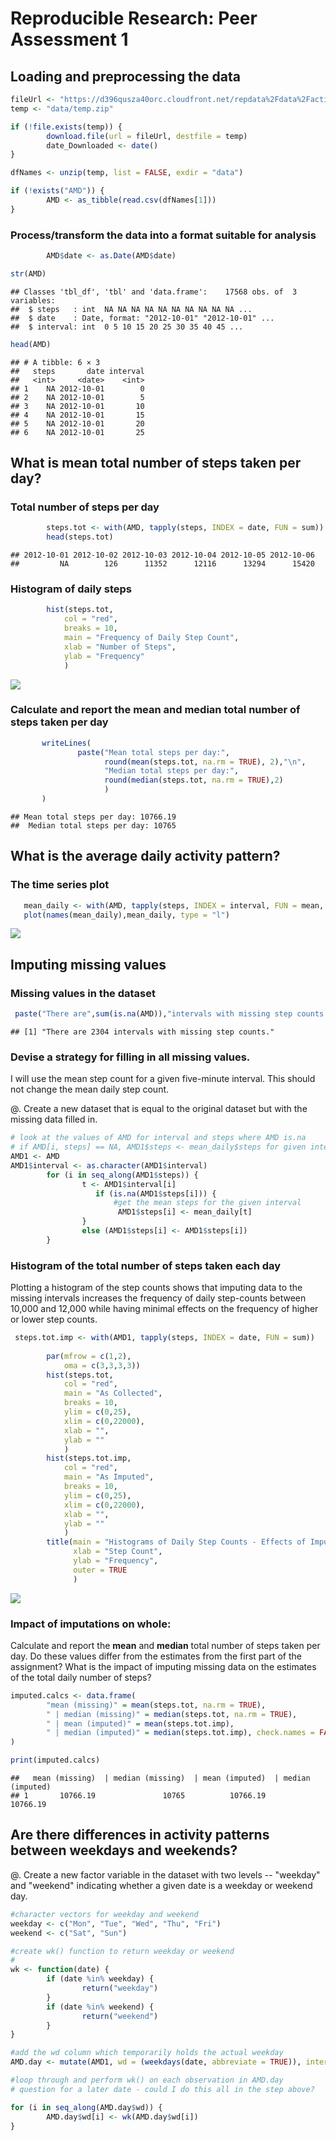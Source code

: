 # Reproducible Research: Peer Assessment 1


## Loading and preprocessing the data


```r
fileUrl <- "https://d396qusza40orc.cloudfront.net/repdata%2Fdata%2Factivity.zip"
temp <- "data/temp.zip"

if (!file.exists(temp)) {
        download.file(url = fileUrl, destfile = temp)
        date_Downloaded <- date()
}

dfNames <- unzip(temp, list = FALSE, exdir = "data")

if (!exists("AMD")) {
        AMD <- as_tibble(read.csv(dfNames[1]))
}
```
### Process/transform the data into a format suitable for analysis

```r
        AMD$date <- as.Date(AMD$date)

str(AMD)
```

```
## Classes 'tbl_df', 'tbl' and 'data.frame':	17568 obs. of  3 variables:
##  $ steps   : int  NA NA NA NA NA NA NA NA NA NA ...
##  $ date    : Date, format: "2012-10-01" "2012-10-01" ...
##  $ interval: int  0 5 10 15 20 25 30 35 40 45 ...
```

```r
head(AMD)
```

```
## # A tibble: 6 × 3
##   steps       date interval
##   <int>     <date>    <int>
## 1    NA 2012-10-01        0
## 2    NA 2012-10-01        5
## 3    NA 2012-10-01       10
## 4    NA 2012-10-01       15
## 5    NA 2012-10-01       20
## 6    NA 2012-10-01       25
```

## What is mean total number of steps taken per day?

### Total number of steps per day

```r
        steps.tot <- with(AMD, tapply(steps, INDEX = date, FUN = sum))
        head(steps.tot)
```

```
## 2012-10-01 2012-10-02 2012-10-03 2012-10-04 2012-10-05 2012-10-06 
##         NA        126      11352      12116      13294      15420
```
        
### Histogram of daily steps

```r
        hist(steps.tot,
            col = "red",
            breaks = 10,
            main = "Frequency of Daily Step Count", 
            xlab = "Number of Steps", 
            ylab = "Frequency"
            )
```

![](PA1_template_files/figure-html/histogram_total-1.png)<!-- -->

### Calculate and report the **mean** and **median** total number of steps taken per day


```r
       writeLines(
               paste("Mean total steps per day:", 
                     round(mean(steps.tot, na.rm = TRUE), 2),"\n",
                     "Median total steps per day:", 
                     round(median(steps.tot, na.rm = TRUE),2)
                     )
       )
```

```
## Mean total steps per day: 10766.19 
##  Median total steps per day: 10765
```

## What is the average daily activity pattern?
### The time series plot

```r
   mean_daily <- with(AMD, tapply(steps, INDEX = interval, FUN = mean, na.rm = TRUE))
   plot(names(mean_daily),mean_daily, type = "l")
```

![](PA1_template_files/figure-html/mean_daily-1.png)<!-- -->

## Imputing missing values  

### Missing values in the dataset 

```r
 paste("There are",sum(is.na(AMD)),"intervals with missing step counts.")
```

```
## [1] "There are 2304 intervals with missing step counts."
```
### Devise a strategy for filling in all missing values.

I will use the mean step count for a given five-minute interval. This should not change the mean daily step count.

@. Create a new dataset that is equal to the original dataset but with the missing data filled in.


```r
# look at the values of AMD for interval and steps where AMD is.na
# if AMD[i, steps] == NA, AMD1$steps <- mean_daily$steps for given interval  
AMD1 <- AMD
AMD1$interval <- as.character(AMD1$interval)
        for (i in seq_along(AMD1$steps)) {
                t <- AMD1$interval[i]
                   if (is.na(AMD1$steps[i])) {
                       #get the mean steps for the given interval
                        AMD1$steps[i] <- mean_daily[t]
                }
                else (AMD1$steps[i] <- AMD1$steps[i])
        }
```
### Histogram of the total number of steps taken each day 
Plotting a histogram of the step counts shows that imputing data to the missing intervals increases the frequency of daily step-counts between 10,000 and 12,000 while having minimal effects on the frequency of higher or lower step counts. 


```r
 steps.tot.imp <- with(AMD1, tapply(steps, INDEX = date, FUN = sum))
        
        par(mfrow = c(1,2),
            oma = c(3,3,3,3))
        hist(steps.tot, 
            col = "red", 
            main = "As Collected", 
            breaks = 10,
            ylim = c(0,25),
            xlim = c(0,22000),
            xlab = "",
            ylab = ""
            )
        hist(steps.tot.imp,
            col = "red", 
            main = "As Imputed", 
            breaks = 10,
            ylim = c(0,25),
            xlim = c(0,22000),
            xlab = "",
            ylab = ""
            )
        title(main = "Histograms of Daily Step Counts - Effects of Imputing Data", 
              xlab = "Step Count",
              ylab = "Frequency",
              outer = TRUE
              )
```

![](PA1_template_files/figure-html/imputing_values-1.png)<!-- -->

### Impact of imputations on whole: 
Calculate and report the **mean** and **median** total number of steps taken per day. Do these values differ from the estimates from the first part of the assignment? What is the impact of imputing missing data on the estimates of the total daily number of steps?


```r
imputed.calcs <- data.frame(
        "mean (missing)" = mean(steps.tot, na.rm = TRUE),
        " | median (missing)" = median(steps.tot, na.rm = TRUE),
        " | mean (imputed)" = mean(steps.tot.imp),
        " | median (imputed)" = median(steps.tot.imp), check.names = FALSE
)

print(imputed.calcs)
```

```
##   mean (missing)  | median (missing)  | mean (imputed)  | median (imputed)
## 1       10766.19               10765          10766.19            10766.19
```

## Are there differences in activity patterns between weekdays and weekends? 

@. Create a new factor variable in the dataset with two levels -- "weekday" and "weekend" indicating whether a given date is a weekday or weekend day.


```r
#character vectors for weekday and weekend
weekday <- c("Mon", "Tue", "Wed", "Thu", "Fri")
weekend <- c("Sat", "Sun")

#create wk() function to return weekday or weekend
#
wk <- function(date) {
        if (date %in% weekday) {
                return("weekday")
        }
        if (date %in% weekend) {
                return("weekend")
        }
}

#add the wd column which temporarily holds the actual weekday
AMD.day <- mutate(AMD1, wd = (weekdays(date, abbreviate = TRUE)), interval = as.numeric(interval))

#loop through and perform wk() on each observation in AMD.day
# question for a later date - could I do this all in the step above?

for (i in seq_along(AMD.day$wd)) {
        AMD.day$wd[i] <- wk(AMD.day$wd[i])
}
```
